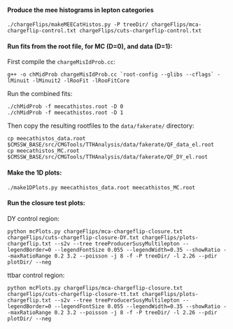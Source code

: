 #### Produce the mee histograms in lepton categories

```
./chargeFlips/makeMEECatHistos.py -P treeDir/ chargeFlips/mca-chargeflip-control.txt chargeFlips/cuts-chargeflip-control.txt
```

#### Run fits from the root file, for MC (D=0), and data (D=1):

First compile the `chargeMisIdProb.cc`:

```
g++ -o chMidProb chargeMisIdProb.cc `root-config --glibs --cflags` -lMinuit -lMinuit2 -lRooFit -lRooFitCore
```

Run the combined fits:

```
./chMidProb -f meecathistos.root -D 0
./chMidProb -f meecathistos.root -D 1
```

Then copy the resulting rootfiles to the `data/fakerate/` directory:

```
cp meecathistos_data.root $CMSSW_BASE/src/CMGTools/TTHAnalysis/data/fakerate/QF_data_el.root
cp meecathistos_MC.root $CMSSW_BASE/src/CMGTools/TTHAnalysis/data/fakerate/QF_DY_el.root
```

#### Make the 1D plots:

```
./make1DPlots.py meecathistos_data.root meecathistos_MC.root
```


#### Run the closure test plots:

DY control region:

```
python mcPlots.py chargeFlips/mca-chargeflip-closure.txt chargeFlips/cuts-chargeflip-closure-DY.txt chargeFlips/plots-chargeflip.txt --s2v --tree treeProducerSusyMultilepton --legendBorder=0 --legendFontSize 0.055 --legendWidth=0.35 --showRatio --maxRatioRange 0.2 3.2 --poisson -j 8 -f -P treeDir/ -l 2.26 --pdir plotDir/ --neg
```

ttbar control region:

```
python mcPlots.py chargeFlips/mca-chargeflip-closure.txt chargeFlips/cuts-chargeflip-closure-tt.txt chargeFlips/plots-chargeflip.txt --s2v --tree treeProducerSusyMultilepton --legendBorder=0 --legendFontSize 0.055 --legendWidth=0.35 --showRatio --maxRatioRange 0.2 3.2 --poisson -j 8 -f -P treeDir/ -l 2.26 --pdir plotDir/ --neg
```




